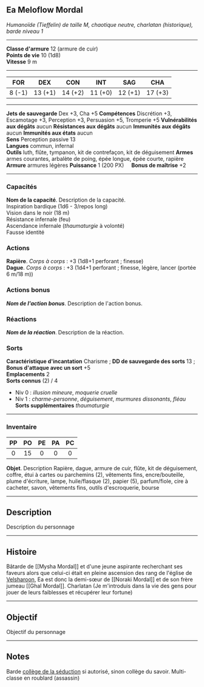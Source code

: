 ## Ea Meloflow Mordal
*Humanoïde (Tieffelin) de taille M, chaotique neutre, charlatan (historique), barde niveau 1*
___
**Classe d'armure** 12 (armure de cuir)  
**Points de vie** 10 (1d8)  
**Vitesse** 9 m  
___

| FOR    | DEX     | CON     | INT     | SAG     | CHA     |
| ------ | ------- | ------- | ------- | ------- | ------- |
| 8 (-1) | 13 (+1) | 14 (+2) | 11 (+0) | 12 (+1) | 17 (+3) |
___
**Jets de sauvegarde** Dex +3, Cha +5
**Compétences** Discrétion +3, Escamotage +3, Perception +3, Persuasion +5, Tromperie +5
**Vulnérabilités aux dégâts** aucun
**Résistances aux dégâts** aucun
**Immunités aux dégâts** aucun
**Immunités aux états** aucun  
**Sens**  Perception passive 13  
**Langues** commun, infernal  
**Outils** luth, flûte, tympanon, kit de contrefaçon, kit de déguisement
**Armes** armes courantes, arbalète de poing, épée longue, épée courte, rapière
**Armure** armures légères
**Puissance** 1 (200 PX)     **Bonus de maîtrise** +2  
___
### Capacités
**Nom de la capacité**. Description de la capacité.  
Inspiration bardique (1d6 - 3/repos long)  
Vision dans le noir (18 m)  
Résistance infernale (feu)  
Ascendance infernale (_thaumaturgie_ à volonté)  
Fausse identité

### Actions
**Rapière**. _Corps à corps_ : +3 (1d8+1 perforant ; finesse)  
**Dague**. _Corps à corps_ : +3 (1d4+1 perforant ; finesse, légère, lancer (portée 6 m/18 m))

### Actions bonus
***Nom de l'action bonus***. Description de l'action bonus.  

### Réactions
***Nom de la réaction***. Description de la réaction.  

### Sorts
**Caractéristique d'incantation** Charisme ; **DD de sauvegarde des sorts** 13 ; **Bonus d'attaque avec un sort** +5  
**Emplacements** 2  
**Sorts connus** (2) / 4  
- Niv 0 : _illusion mineure_, _moquerie cruelle_  
- Niv 1 : _charme-personne_, _déguisement_, _murmures dissonants_, _fléau_  
**Sorts supplémentaires** _thaumaturgie_
___
### Inventaire
| PP  | PO  | PE  | PA  | PC  |
| :-: | :-: | :-: | :-: | :-: |
|  0  | 15  |  0  |  0  |  0  |

**Objet**. Description
Rapière, dague, armure de cuir, flûte, kit de déguisement, coffre, étui à cartes ou parchemins (2), vêtements fins, encre/bouteille, plume d'écriture, lampe, huile/flasque (2), papier (5), parfum/fiole, cire à cacheter, savon, vêtements fins, outils d'escroquerie, bourse
___
## Description
Description du personnage
___
## Histoire
Bâtarde de [[Mysha Mordal]] et d'une jeune aspirante recherchant ses faveurs alors que celui-ci était en pleine ascension des rang de l'église de [Velsharoon](https://forgottenrealms.fandom.com/wiki/Velsharoon#The_Church), Ea est donc la demi-sœur de [[Noraki Mordal]] et de son frère jumeau [[Ghal Mordal]].
Charlatan (Je m'introduis dans la vie des gens pour jouer de leurs faiblesses et récupérer leur fortune)
___
## Objectif
Objectif du personnage
___
## Notes
Barde [collège de la séduction](https://www.aidedd.org/dnd-5/unearthed-arcana/colleges-bardiques/#seduction) si autorisé, sinon collège du savoir.
Multi-classe en roublard (assassin) 